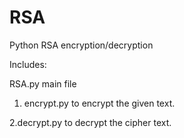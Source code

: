 # RSA
Python RSA encryption/decryption

Includes:

RSA.py main file 

1. encrypt.py to encrypt the given text.

2.decrypt.py  to decrypt the cipher text.
 